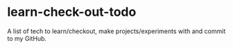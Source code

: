 # learn-check-out-todo
A list of tech to learn/checkout, make projects/experiments with and commit to my GitHub.
